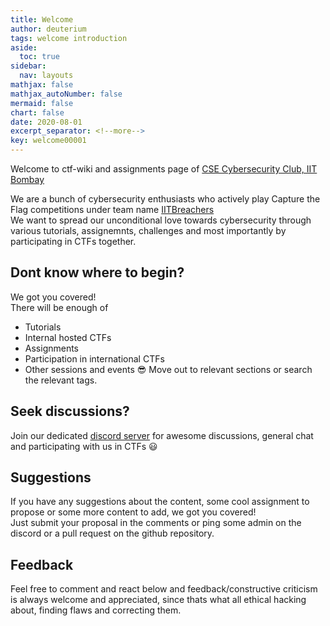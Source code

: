 ```yaml
---
title: Welcome
author: deuterium
tags: welcome introduction
aside:
  toc: true
sidebar:
  nav: layouts
mathjax: false
mathjax_autoNumber: false
mermaid: false
chart: false
date: 2020-08-01
excerpt_separator: <!--more-->
key: welcome00001
---
```


Welcome to ctf-wiki and assignments page of [CSE Cybersecurity Club, IIT Bombay](https://www.facebook.com/groups/csec.iitb)  
<!--more-->
We are a bunch of cybersecurity enthusiasts who actively play Capture the Flag competitions under team name [IITBreachers](https://ctftime.org/team/81901)  
We want to spread our unconditional love towards cybersecurity through various tutorials, assignemnts, challenges and most importantly by participating in CTFs together.  

## Dont know where to begin?
We got you covered!  
There will be enough of
- Tutorials
- Internal hosted CTFs
- Assignments
- Participation in international CTFs
- Other sessions and events :sunglasses:
Move out to relevant sections or search the relevant tags.  

## Seek discussions?
Join our dedicated [discord server](https://discord.gg/VVJN73w) for awesome discussions, general chat and participating with us in CTFs :smiley:

## Suggestions
If you have any suggestions about the content, some cool assignment to propose or some more content to add, we got you covered!  
Just submit your proposal in the comments or ping some admin on the discord or a pull request on the github repository.  

## Feedback
Feel free to comment and react below and feedback/constructive criticism is always welcome and appreciated, since thats what all ethical hacking about, finding flaws and correcting them. 





